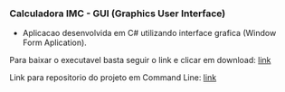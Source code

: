 ### Calculadora IMC - GUI (Graphics User Interface) 

- Aplicacao desenvolvida em C# utilizando interface grafica (Window Form Aplication).

Para baixar o executavel basta seguir o link e clicar em download: [link](https://github.com/cdmo1/CalculadoraImc_GUI/blob/master/CalculoIMC/bin/Debug/CalculoIMC.exe "Link para download")






Link para repositorio do projeto em Command Line: [link](https://github.com/cdmo1/CalculadoraImc_CL "Link para download")

